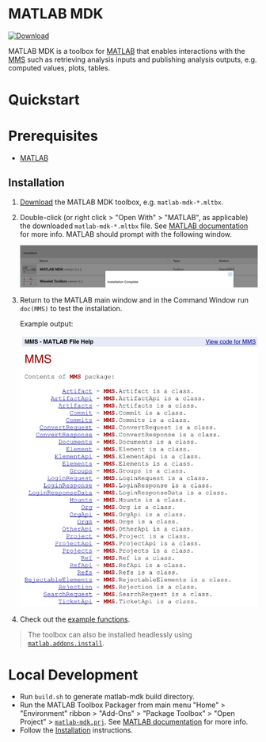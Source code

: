 # MATLAB MDK

[![Download](https://api.bintray.com/packages/openmbee/maven/matlab-mdk/images/download.svg)](https://bintray.com/openmbee/maven/matlab-mdk/_latestVersion)

MATLAB MDK is a toolbox for [MATLAB](https://www.mathworks.com/products/matlab.html) that enables interactions with the [MMS](https://github.com/Open-MBEE/mms) such as retrieving analysis inputs and publishing analysis outputs, e.g. computed values, plots, tables.

# Quickstart

# Prerequisites

* [MATLAB](https://www.mathworks.com/products/matlab.html)

## Installation

1.  [Download](https://bintray.com/openmbee/maven/matlab-mdk/_latestVersion) the MATLAB MDK toolbox, e.g. `matlab-mdk-*.mltbx`.

2.  Double-click (or right click > "Open With" > "MATLAB", as applicable) the downloaded `matlab-mdk-*.mltbx` file. See [MATLAB documentation](https://www.mathworks.com/help/matlab/matlab_env/get-add-ons.html#buytlxo-3) for more info. MATLAB should prompt with the following window.

    ![MATLAB Installation](doc/images/matlab-installation.png)

3.  Return to the MATLAB main window and in the Command Window run `doc(MMS)` to test the installation.

    Example output:

    ![MATLAB Documentation](doc/images/matlab-documentation.png)

4.  Check out the [example functions](examples).

>   The toolbox can also be installed headlessly using [`matlab.addons.install`](https://www.mathworks.com/help/matlab/ref/matlab.addons.install.html).

# Local Development

* Run `build.sh` to generate matlab-mdk build directory.
* Run the MATLAB Toolbox Packager from main menu "Home" > "Environment" ribbon > "Add-Ons" > "Package Toolbox" > "Open Project" > [`matlab-mdk.prj`](matlab-mdk.prj). See [MATLAB documentation](https://www.mathworks.com/help/matlab/matlab_prog/create-and-share-custom-matlab-toolboxes.html#buf2ahi-3) for more info.
* Follow the [Installation](#Installation) instructions.